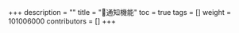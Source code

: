 +++
description = ""
title = "🔔通知機能"
toc = true
tags = []
weight = 101006000
contributors = []
+++


